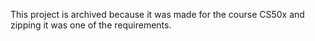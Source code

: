 This project is archived because it was made for the course CS50x and zipping it was one of the requirements.
